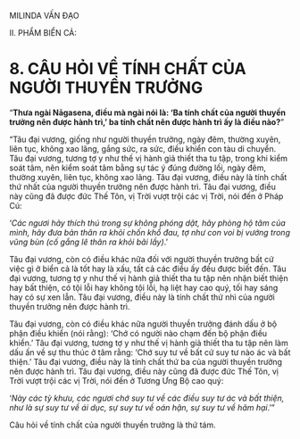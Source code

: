 MILINDA VẤN ĐẠO

II. PHẨM BIỂN CẢ:

# 8. CÂU HỎI VỀ TÍNH CHẤT CỦA NGƯỜI THUYỀN TRƯỞNG

“**Thưa ngài Nāgasena, điều mà ngài nói là: ‘Ba tính chất của người thuyền trưởng nên được hành trì,’ ba tính chất nên được hành trì ấy là điều nào?**”

“Tâu đại vương, giống như người thuyền trưởng, ngày đêm, thường xuyên, liên tục, không xao lãng, gắng sức, ra sức, điều khiển con tàu di chuyển. Tâu đại vương, tương tợ y như thế vị hành giả thiết tha tu tập, trong khi kiểm soát tâm, nên kiểm soát tâm bằng sự tác ý đúng đường lối, ngày đêm, thường xuyên, liên tục, không xao lãng. Tâu đại vương, điều này là tính chất thứ nhất của người thuyền trưởng nên được hành trì. Tâu đại vương, điều này cũng đã được đức Thế Tôn, vị Trời vượt trội các vị Trời, nói đến ở Pháp Cú:

‘_Các ngươi hãy thích thú trong sự không phóng dật, hãy phòng hộ tâm của mình, hãy đưa bản thân ra khỏi chốn khổ đau, tợ như con voi bị vướng trong vũng bùn (cố gắng lê thân ra khỏi bãi lầy)_.’

Tâu đại vương, còn có điều khác nữa đối với người thuyền trưởng bất cứ việc gì ở biển cả là tốt hay là xấu, tất cả các điều ấy đều được biết đến. Tâu đại vương, tương tợ y như thế vị hành giả thiết tha tu tập nên nhận biết thiện hay bất thiện, có tội lỗi hay không tội lỗi, hạ liệt hay cao quý, tối hay sáng hay có sự xen lẫn. Tâu đại vương, điều này là tính chất thứ nhì của người thuyền trưởng nên được hành trì.

Tâu đại vương, còn có điều khác nữa người thuyền trưởng đánh dấu ở bộ phận điều khiển (nói rằng): ‘Chớ có người nào chạm đến bộ phận điều khiển.’ Tâu đại vương, tương tợ y như thế vị hành giả thiết tha tu tập nên làm dấu ấn về sự thu thúc ở tâm rằng: ‘Chớ suy tư về bất cứ suy tư nào ác và bất thiện.’ Tâu đại vương, điều này là tính chất thứ ba của người thuyền trưởng nên được hành trì. Tâu đại vương, điều này cũng đã được đức Thế Tôn, vị Trời vượt trội các vị Trời, nói đến ở Tương Ưng Bộ cao quý:

‘_Này các tỳ khưu, các ngươi chớ suy tư về các điều suy tư ác và bất thiện, như là sự suy tư về ái dục, sự suy tư về oán hận, sự suy tư về hãm hại_.’”

Câu hỏi về tính chất của người thuyền trưởng là thứ tám.
